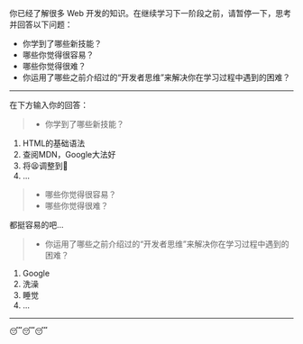你已经了解很多 Web 开发的知识。在继续学习下一阶段之前，请暂停一下，思考并回答以下问题：

  * 你学到了哪些新技能？
  * 哪些你觉得很容易？
  * 哪些你觉得很难？
  * 你运用了哪些之前介绍过的“开发者思维”来解决你在学习过程中遇到的困难？

---

在下方输入你的回答：
> * 你学到了哪些新技能？
1. HTML的基础语法
2. 查阅MDN，Google大法好
3. 将😫调整到🙂
4. ...
> * 哪些你觉得很容易？
> * 哪些你觉得很难？
> 
 都挺容易的吧...
> * 你运用了哪些之前介绍过的“开发者思维”来解决你在学习过程中遇到的困难？
> 
1. Google
2. 洗澡
3. 睡觉
4. ...
---
😴😴😴
